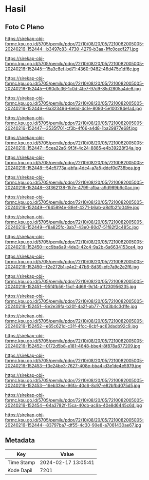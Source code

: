 # Hasil

## Foto C Plano

https://sirekap-obj-formc.kpu.go.id/5705/pemilu/pdpr/72/10/08/20/05/7210082005005-20240216-152444--b3497c83-4730-4279-b3aa-1ffc0cedf271.jpg

https://sirekap-obj-formc.kpu.go.id/5705/pemilu/pdpr/72/10/08/20/05/7210082005005-20240216-152445--15a3c8ef-bd71-4360-9482-46d475e1df6c.jpg

https://sirekap-obj-formc.kpu.go.id/5705/pemilu/pdpr/72/10/08/20/05/7210082005005-20240216-152445--090dfc36-1c0d-4fe7-97d9-85d2805a4de8.jpg

https://sirekap-obj-formc.kpu.go.id/5705/pemilu/pdpr/72/10/08/20/05/7210082005005-20240216-152446--6a323496-6e6d-4c1e-8093-5e100284e1a4.jpg

https://sirekap-obj-formc.kpu.go.id/5705/pemilu/pdpr/72/10/08/20/05/7210082005005-20240216-152447--3535f701-cf3b-4f66-a4d8-1ba29877e68f.jpg

https://sirekap-obj-formc.kpu.go.id/5705/pemilu/pdpr/72/10/08/20/05/7210082005005-20240216-152447--5cea22a6-9f3f-4c24-8885-e4b39228f34a.jpg

https://sirekap-obj-formc.kpu.go.id/5705/pemilu/pdpr/72/10/08/20/05/7210082005005-20240216-152448--54c5773a-abfa-4dc4-a7a5-ddef0d738bea.jpg

https://sirekap-obj-formc.kpu.go.id/5705/pemilu/pdpr/72/10/08/20/05/7210082005005-20240216-152448--3f362138-157e-4799-a1ba-a9d989b6c0ac.jpg

https://sirekap-obj-formc.kpu.go.id/5705/pemilu/pdpr/72/10/08/20/05/7210082005005-20240216-152449--f645894e-88ef-4271-b6ab-a8dfb2fd049e.jpg

https://sirekap-obj-formc.kpu.go.id/5705/pemilu/pdpr/72/10/08/20/05/7210082005005-20240216-152449--f8a825fc-3ab7-43e0-80d7-51f82f2c485c.jpg

https://sirekap-obj-formc.kpu.go.id/5705/pemilu/pdpr/72/10/08/20/05/7210082005005-20240216-152450--cc9ba6a9-4de3-42c4-9a2b-6a6634153ce4.jpg

https://sirekap-obj-formc.kpu.go.id/5705/pemilu/pdpr/72/10/08/20/05/7210082005005-20240216-152450--f2e272b1-e4e2-47b6-8d39-efc7a9c2e2f6.jpg

https://sirekap-obj-formc.kpu.go.id/5705/pemilu/pdpr/72/10/08/20/05/7210082005005-20240216-152451--95f4fb56-15cf-4d69-9c14-a1f230956235.jpg

https://sirekap-obj-formc.kpu.go.id/5705/pemilu/pdpr/72/10/08/20/05/7210082005005-20240216-152451--8e2e39fa-b20f-4a2f-ab77-70d3b4c3d1fe.jpg

https://sirekap-obj-formc.kpu.go.id/5705/pemilu/pdpr/72/10/08/20/05/7210082005005-20240216-152452--e65c621d-c31f-4fcc-8cbf-ac63dadb92c9.jpg

https://sirekap-obj-formc.kpu.go.id/5705/pemilu/pdpr/72/10/08/20/05/7210082005005-20240216-152452--0172d5b8-e181-4648-bbe4-8f878a677209.jpg

https://sirekap-obj-formc.kpu.go.id/5705/pemilu/pdpr/72/10/08/20/05/7210082005005-20240216-152453--f3e24be3-7627-408e-bba4-d3e1de4e5979.jpg

https://sirekap-obj-formc.kpu.go.id/5705/pemilu/pdpr/72/10/08/20/05/7210082005005-20240216-152453--16eb33ea-96fa-40c6-8c97-e82bfbd075d5.jpg

https://sirekap-obj-formc.kpu.go.id/5705/pemilu/pdpr/72/10/08/20/05/7210082005005-20240216-152454--64a3782f-15ca-40cb-ac9a-40e8d6445c6d.jpg

https://sirekap-obj-formc.kpu.go.id/5705/pemilu/pdpr/72/10/08/20/05/7210082005005-20240216-152444--83797ba7-df55-4c30-90e8-a7061430ae67.jpg


## Metadata

| Key        | Value               |
| ---------- | ------------------- |
| Time Stamp | 2024-02-17 13:05:41 |
| Kode Dapil | 7201                |



